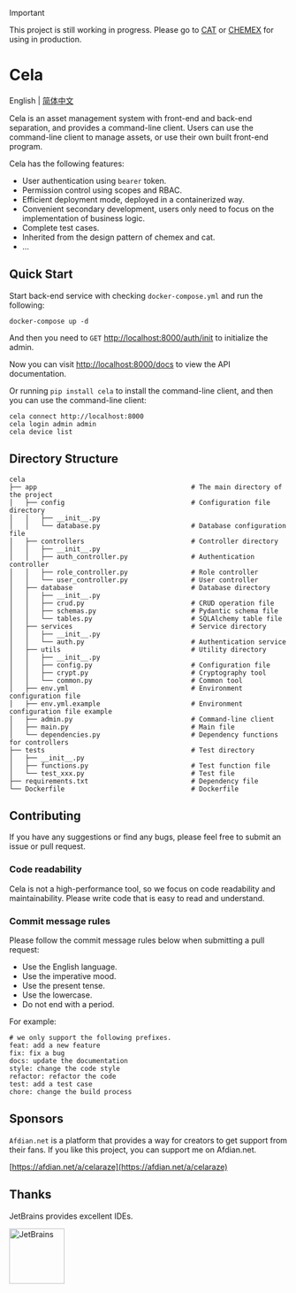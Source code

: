 > [!IMPORTANT]
>
> This project is still working in progress. Please go to [CAT](https://github.com/celaraze/cat)
> or [CHEMEX](https://github.com/celaraze/chemex) for using in production.

# Cela

English | [简体中文](README/README.zh_CN.md)

Cela is an asset management system with front-end and back-end separation, and provides a command-line client. Users can
use the command-line client to manage assets, or use their own built front-end program.

Cela has the following features:

- User authentication using `bearer` token.
- Permission control using scopes and RBAC.
- Efficient deployment mode, deployed in a containerized way.
- Convenient secondary development, users only need to focus on the implementation of business logic.
- Complete test cases.
- Inherited from the design pattern of chemex and cat.
- ...

## Quick Start

Start back-end service with checking `docker-compose.yml` and run the following:

`docker-compose up -d`

And then you need to `GET` [http://localhost:8000/auth/init](http://localhost:8000/auth/init) to initialize the admin.

Now you can visit [http://localhost:8000/docs](http://localhost:8000/docs) to view the API documentation.

Or running `pip install cela` to install the command-line client, and then you can use the command-line client:

```shell
cela connect http://localhost:8000
cela login admin admin
cela device list
```

## Directory Structure

```shell
cela
├── app                                       # The main directory of the project
│   ├── config                                # Configuration file directory
│   │   ├── __init__.py                       
│   │   └── database.py                       # Database configuration file
│   ├── controllers                           # Controller directory
│   │   ├── __init__.py                       
│   │   ├── auth_controller.py                # Authentication controller
│   │   ├── role_controller.py                # Role controller
│   │   └── user_controller.py                # User controller
│   ├── database                              # Database directory
│   │   ├── __init__.py        
│   │   ├── crud.py                           # CRUD operation file       
│   │   ├── schemas.py                        # Pydantic schema file
│   │   └── tables.py                         # SQLAlchemy table file
│   ├── services                              # Service directory
│   │   ├── __init__.py                       
│   │   └── auth.py                           # Authentication service
│   ├── utils                                 # Utility directory
│   │   ├── __init__.py                       
│   │   ├── config.py                         # Configuration file
│   │   ├── crypt.py                          # Cryptography tool
│   │   └── common.py                         # Common tool
│   ├── env.yml                               # Environment configuration file
│   ├── env.yml.example                       # Environment configuration file example
│   ├── admin.py                              # Command-line client
│   ├── main.py                               # Main file
│   └── dependencies.py                       # Dependency functions for controllers
├── tests                                     # Test directory
│   ├── __init__.py                           
│   ├── functions.py                          # Test function file
│   └── test_xxx.py                           # Test file
├── requirements.txt                          # Dependency file
└── Dockerfile                                # Dockerfile
```

## Contributing

If you have any suggestions or find any bugs, please feel free to submit an issue or pull request.

### Code readability

Cela is not a high-performance tool, so we focus on code readability and maintainability. Please write code that is easy
to read and understand.

### Commit message rules

Please follow the commit message rules below when submitting a pull request:

- Use the English language.
- Use the imperative mood.
- Use the present tense.
- Use the lowercase.
- Do not end with a period.

For example:

```text
# we only support the following prefixes.
feat: add a new feature
fix: fix a bug
docs: update the documentation
style: change the code style
refactor: refactor the code
test: add a test case
chore: change the build process
```

## Sponsors

`Afdian.net` is a platform that provides a way for creators to get support from their fans. If you like this project,
you can support me on Afdian.net.

[https://afdian.net/a/celaraze](https://afdian.net/a/celaraze)

## Thanks

JetBrains provides excellent IDEs.

<a href="https://www.jetbrains.com/?from=cela" target="_blank">
    <img src="https://www.jetbrains.com/company/brand/img/jetbrains_logo.png" width="100" alt="JetBrains" />
</a>